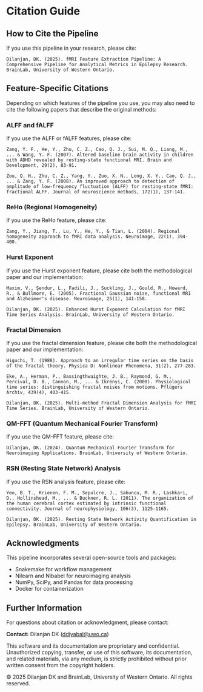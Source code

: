 # Citation Guide

## How to Cite the Pipeline

If you use this pipeline in your research, please cite:

```
Dilanjan, DK. (2025). fMRI Feature Extraction Pipeline: A Comprehensive Pipeline for Analytical Metrics in Epilepsy Research. BrainLab, University of Western Ontario.
```

## Feature-Specific Citations

Depending on which features of the pipeline you use, you may also need to cite the following papers that describe the original methods:

### ALFF and fALFF

If you use the ALFF or fALFF features, please cite:

```
Zang, Y. F., He, Y., Zhu, C. Z., Cao, Q. J., Sui, M. Q., Liang, M., ... & Wang, Y. F. (2007). Altered baseline brain activity in children with ADHD revealed by resting-state functional MRI. Brain and Development, 29(2), 83-91.

Zou, Q. H., Zhu, C. Z., Yang, Y., Zuo, X. N., Long, X. Y., Cao, Q. J., ... & Zang, Y. F. (2008). An improved approach to detection of amplitude of low-frequency fluctuation (ALFF) for resting-state fMRI: fractional ALFF. Journal of neuroscience methods, 172(1), 137-141.
```

### ReHo (Regional Homogeneity)

If you use the ReHo feature, please cite:

```
Zang, Y., Jiang, T., Lu, Y., He, Y., & Tian, L. (2004). Regional homogeneity approach to fMRI data analysis. Neuroimage, 22(1), 394-400.
```

### Hurst Exponent

If you use the Hurst exponent feature, please cite both the methodological paper and our implementation:

```
Maxim, V., Şendur, L., Fadili, J., Suckling, J., Gould, R., Howard, R., & Bullmore, E. (2005). Fractional Gaussian noise, functional MRI and Alzheimer's disease. Neuroimage, 25(1), 141-158.

Dilanjan, DK. (2025). Enhanced Hurst Exponent Calculation for fMRI Time Series Analysis. BrainLab, University of Western Ontario.
```

### Fractal Dimension

If you use the fractal dimension feature, please cite both the methodological paper and our implementation:

```
Higuchi, T. (1988). Approach to an irregular time series on the basis of the fractal theory. Physica D: Nonlinear Phenomena, 31(2), 277-283.

Eke, A., Herman, P., Bassingthwaighte, J. B., Raymond, G. M., Percival, D. B., Cannon, M., ... & Ikrényi, C. (2000). Physiological time series: distinguishing fractal noises from motions. Pflügers Archiv, 439(4), 403-415.

Dilanjan, DK. (2025). Multi-method Fractal Dimension Analysis for fMRI Time Series. BrainLab, University of Western Ontario.
```

### QM-FFT (Quantum Mechanical Fourier Transform)

If you use the QM-FFT feature, please cite:

```
Dilanjan, DK. (2024). Quantum Mechanical Fourier Transform for Neuroimaging Applications. BrainLab, University of Western Ontario.
```

### RSN (Resting State Network) Analysis

If you use the RSN analysis feature, please cite:

```
Yeo, B. T., Krienen, F. M., Sepulcre, J., Sabuncu, M. R., Lashkari, D., Hollinshead, M., ... & Buckner, R. L. (2011). The organization of the human cerebral cortex estimated by intrinsic functional connectivity. Journal of neurophysiology, 106(3), 1125-1165.

Dilanjan, DK. (2025). Resting State Network Activity Quantification in Epilepsy. BrainLab, University of Western Ontario.
```

## Acknowledgments

This pipeline incorporates several open-source tools and packages:
- Snakemake for workflow management
- Nilearn and Nibabel for neuroimaging analysis
- NumPy, SciPy, and Pandas for data processing
- Docker for containerization

## Further Information

For questions about citation or acknowledgment, please contact:

**Contact:** Dilanjan DK (ddiyabal@uwo.ca)

This software and its documentation are proprietary and confidential. Unauthorized copying, transfer, or use of this software, its documentation, and related materials, via any medium, is strictly prohibited without prior written consent from the copyright holders.

© 2025 Dilanjan DK and BrainLab, University of Western Ontario. All rights reserved. 